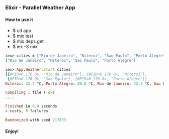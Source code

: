 ### Elixir - Parallel Weather App

#### How to use it

- $ cd app
- $ mix test
- $ mix deps.get
- $ iex -S mix

``` ruby
iex> cities = ["Rio de Janeiro", "Niteroi", "Sao Paulo", "Porto Alegre"]
["Rio de Janeiro", "Niteroi", "Sao Paulo", "Porto Alegre"]

iex> App.Weather.start cities
[{#PID<0.176.0>, "Rio de Janeiro"}, {#PID<0.176.0>, "Niteroi"},
 {#PID<0.176.0>, "Sao Paulo"}, {#PID<0.176.0>, "Porto Alegre"}]
Niteroi: 32.7 °C, Porto Alegre: 20.8 °C, Rio de Janeiro: 32.7 °C, Sao Paulo: 30.8 °C
```

``` ruby
Compiling 1 file (.ex)
....

Finished in 0.9 seconds
4 tests, 0 failures

Randomized with seed 217833
```

#### Enjoy!
